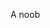 <!--```bash

$ echo "Hello, fellow developers! 👋 I'm idiotboxai"
idiotboxai@debian:~$ whoami
Coding Enthusiast | Bug Bounty Hunter | Student

idiotboxai@debian:~$ cat about-me.txt
🖥️ About Me
-----------
- 💼 Coding Enthusiast | Bug Bounty Hunter | Student
- 🌐 [Portfolio](https://idiotboxai.github.io/)
- 📧 [admin@msbtecpprojects.tech]

idiotboxai@debian:~$ ls -l tech-stack/
🚀 Tech Stack
--------------
- Operating System: Linux (Debian)
- Languages: JavaScript, Java, Python, C++
- Learning: Go Lang, Kotlin, React

idiotboxai@debian:~$ tail -n 5 what-im-up-to.md
💡 What I'm Up To
-------------------
- 🚀 Coding projects with friends.
- 📖 Learning Go Lang, Kotlin, and React.
- 🐛 Bug hunting in free time.
- 📚 Student life.

idiotboxai@debian:~$ ls -l repositories/
🚀 My Repositories
---------------------
- [My Recon project](https://github.com/idiotboxai/vibe)

![GitHub Stats](https://github-readme-stats.vercel.app/api?username=idiotboxai&show_icons=true&theme=dark)

idiotboxai@debian:~$ cat acknowledgments.txt
🎓 Acknowledgments
---------------------
A big shoutout to the open-source community and coding buddies. Let's create awesome projects together! 🙌


Feel free to explore my repositories and drop a ⭐ if you find something interesting!
-->


A noob

